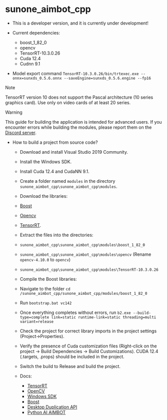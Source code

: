 # sunone_aimbot_cpp
 
- This is a developer version, and it is currently under development!
- Current dependencies:
	- boost_1_82_0
	- opencv
	- TensorRT-10.3.0.26
	- Cuda 12.4
	- Cudnn 9.1

- Model export command `TensorRT-10.3.0.26/bin/trtexec.exe --onnx=sunxds_0.5.6.onnx --saveEngine=sunxds_0.5.6.engine --fp16`
> [!NOTE]
> TensorRT version 10 does not support the Pascal architecture (10 series graphics card). Use only on video cards of at least 20 series.

> [!WARNING]
> This guide for building the application is intended for advanced users. If you encounter errors while building the modules, please report them on the [Discord server](https://discord.gg/sunone).

- How to build a project from source code?
	- Download and install Visual Studio 2019 Community.
	- Install the Windows SDK.
	- Install Cuda 12.4 and CudaNN 9.1.
	- Create a folder named `modules` in the directory `sunone_aimbot_cpp\sunone_aimbot_cpp\modules`.
	- Download the libraries:
	- [Boost](https://disk.yandex.ru/d/O8XkcKeQ3vNDFg)
	- [Opencv](https://disk.yandex.ru/d/TV7XNTwQn3VXPQ)
	- [TensorRT](https://disk.yandex.ru/d/2W-CgOvLQy7OTw).
	- Extract the files into the directories:
	- `sunone_aimbot_cpp\sunone_aimbot_cpp\modules\boost_1_82_0`
	- `sunone_aimbot_cpp\sunone_aimbot_cpp\modules\opencv` (Rename `opencv-4.10.0` to `opencv`)
	- `sunone_aimbot_cpp\sunone_aimbot_cpp\modules\TensorRT-10.3.0.26`
	- Compile the Boost libraries:
	- Navigate to the folder `cd /sunone_aimbot_cpp/sunone_aimbot_cpp/modules/boost_1_82_0`
	- Run `bootstrap.bat vc142`
	- Once everything completes without errors, run `b2.exe --build-type=complete link=static runtime-link=static threading=multi variant=release`
	- Check the project for correct library imports in the project settings (Project->Properties).
	- Verify the presence of Cuda customization files (Right-click on the project -> Build Dependencies -> Build Customizations). CUDA 12.4 (.targets, .props) should be included in the project.
	- Switch the build to Release and build the project.
	
	- Docs:
		- [TensorRT](https://docs.nvidia.com/deeplearning/tensorrt/)
		- [OpenCV](https://docs.opencv.org/4.x/d1/dfb/intro.html)
		- [Windows SDK](https://developer.microsoft.com/en-us/windows/downloads/windows-sdk/)
		- [Boost](https://www.boost.org/)
		- [Desktop Duplication API](https://learn.microsoft.com/en-us/windows/win32/direct3ddxgi/desktop-dup-api)
		- [Python AI AIMBOT](https://github.com/SunOner/sunone_aimbot)